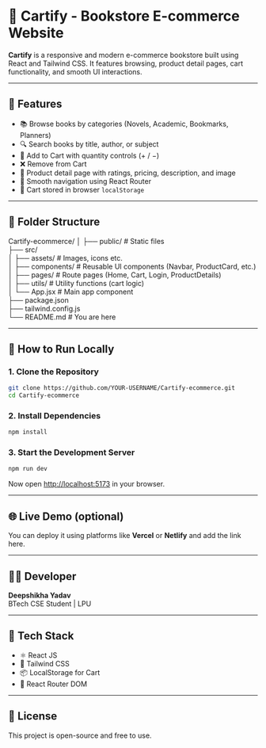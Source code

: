 # 🛒 Cartify - Bookstore E-commerce Website

**Cartify** is a responsive and modern e-commerce bookstore built using React and Tailwind CSS. It features browsing, product detail pages, cart functionality, and smooth UI interactions.

---

## 🚀 Features

- 📚 Browse books by categories (Novels, Academic, Bookmarks, Planners)
- 🔍 Search books by title, author, or subject
- 🛒 Add to Cart with quantity controls (+ / −)
- ❌ Remove from Cart
- 📄 Product detail page with ratings, pricing, description, and image
- 🔄 Smooth navigation using React Router
- 💾 Cart stored in browser `localStorage`

---

## 📁 Folder Structure

Cartify-ecommerce/
│
├── public/ # Static files  
├── src/  
│   ├── assets/ # Images, icons etc.  
│   ├── components/ # Reusable UI components (Navbar, ProductCard, etc.)  
│   ├── pages/ # Route pages (Home, Cart, Login, ProductDetails)  
│   ├── utils/ # Utility functions (cart logic)  
│   └── App.jsx # Main app component  
├── package.json  
├── tailwind.config.js  
└── README.md # You are here

---

## 🧪 How to Run Locally

### 1. Clone the Repository

```bash
git clone https://github.com/YOUR-USERNAME/Cartify-ecommerce.git
cd Cartify-ecommerce
```

### 2. Install Dependencies

```bash
npm install
```

### 3. Start the Development Server

```bash
npm run dev
```

Now open [http://localhost:5173](http://localhost:5173) in your browser.

---

## 🌐 Live Demo (optional)

You can deploy it using platforms like **Vercel** or **Netlify** and add the link here.

---

## 🙋‍♀️ Developer

**Deepshikha Yadav**  
BTech CSE Student | LPU

---

## 📌 Tech Stack

- ⚛️ React JS  
- 🎨 Tailwind CSS  
- 📦 LocalStorage for Cart  
- 🔁 React Router DOM  

---

## 📝 License

This project is open-source and free to use.
